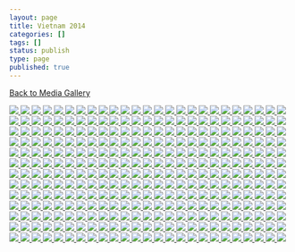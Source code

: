 ```yaml
---
layout: page
title: Vietnam 2014
categories: []
tags: []
status: publish
type: page
published: true
---
```

<p><a title="Gallery" href="/media/">Back to Media Gallery</a></p>
<!-- Darkbox -->
<div class="darkbox">
<a href="http://vietnamvac.isamonkey.org/gallery/vietnam-2014/dscn3493.jpg" data-darkbox="vietnam-2014">
  <img src="http://vietnamvac.isamonkey.org/gallery/vietnam-2014/thumbs/dscn3493.jpg" />
</a>
<a href="http://vietnamvac.isamonkey.org/gallery/vietnam-2014/dscn3500.jpg" data-darkbox="vietnam-2014">
  <img src="http://vietnamvac.isamonkey.org/gallery/vietnam-2014/thumbs/dscn3500.jpg" />
</a>
<a href="http://vietnamvac.isamonkey.org/gallery/vietnam-2014/dscn3504.jpg" data-darkbox="vietnam-2014">
  <img src="http://vietnamvac.isamonkey.org/gallery/vietnam-2014/thumbs/dscn3504.jpg" />
</a>
<a href="http://vietnamvac.isamonkey.org/gallery/vietnam-2014/dscn3525.jpg" data-darkbox="vietnam-2014">
  <img src="http://vietnamvac.isamonkey.org/gallery/vietnam-2014/thumbs/dscn3525.jpg" />
</a>
<a href="http://vietnamvac.isamonkey.org/gallery/vietnam-2014/dscn3551.jpg" data-darkbox="vietnam-2014">
  <img src="http://vietnamvac.isamonkey.org/gallery/vietnam-2014/thumbs/dscn3551.jpg" />
</a>
<a href="http://vietnamvac.isamonkey.org/gallery/vietnam-2014/dscn3600.jpg" data-darkbox="vietnam-2014">
  <img src="http://vietnamvac.isamonkey.org/gallery/vietnam-2014/thumbs/dscn3600.jpg" />
</a>
<a href="http://vietnamvac.isamonkey.org/gallery/vietnam-2014/dscn3620.jpg" data-darkbox="vietnam-2014">
  <img src="http://vietnamvac.isamonkey.org/gallery/vietnam-2014/thumbs/dscn3620.jpg" />
</a>
<a href="http://vietnamvac.isamonkey.org/gallery/vietnam-2014/dscn3624.jpg" data-darkbox="vietnam-2014">
  <img src="http://vietnamvac.isamonkey.org/gallery/vietnam-2014/thumbs/dscn3624.jpg" />
</a>
<a href="http://vietnamvac.isamonkey.org/gallery/vietnam-2014/dscn3626.jpg" data-darkbox="vietnam-2014">
  <img src="http://vietnamvac.isamonkey.org/gallery/vietnam-2014/thumbs/dscn3626.jpg" />
</a>
<a href="http://vietnamvac.isamonkey.org/gallery/vietnam-2014/dscn3635.jpg" data-darkbox="vietnam-2014">
  <img src="http://vietnamvac.isamonkey.org/gallery/vietnam-2014/thumbs/dscn3635.jpg" />
</a>
<a href="http://vietnamvac.isamonkey.org/gallery/vietnam-2014/dscn3641.jpg" data-darkbox="vietnam-2014">
  <img src="http://vietnamvac.isamonkey.org/gallery/vietnam-2014/thumbs/dscn3641.jpg" />
</a>
<a href="http://vietnamvac.isamonkey.org/gallery/vietnam-2014/dscn3655.jpg" data-darkbox="vietnam-2014">
  <img src="http://vietnamvac.isamonkey.org/gallery/vietnam-2014/thumbs/dscn3655.jpg" />
</a>
<a href="http://vietnamvac.isamonkey.org/gallery/vietnam-2014/dscn3656.jpg" data-darkbox="vietnam-2014">
  <img src="http://vietnamvac.isamonkey.org/gallery/vietnam-2014/thumbs/dscn3656.jpg" />
</a>
<a href="http://vietnamvac.isamonkey.org/gallery/vietnam-2014/dscn3659.jpg" data-darkbox="vietnam-2014">
  <img src="http://vietnamvac.isamonkey.org/gallery/vietnam-2014/thumbs/dscn3659.jpg" />
</a>
<a href="http://vietnamvac.isamonkey.org/gallery/vietnam-2014/dscn3663.jpg" data-darkbox="vietnam-2014">
  <img src="http://vietnamvac.isamonkey.org/gallery/vietnam-2014/thumbs/dscn3663.jpg" />
</a>
<a href="http://vietnamvac.isamonkey.org/gallery/vietnam-2014/dscn3670.jpg" data-darkbox="vietnam-2014">
  <img src="http://vietnamvac.isamonkey.org/gallery/vietnam-2014/thumbs/dscn3670.jpg" />
</a>
<a href="http://vietnamvac.isamonkey.org/gallery/vietnam-2014/dscn3672.jpg" data-darkbox="vietnam-2014">
  <img src="http://vietnamvac.isamonkey.org/gallery/vietnam-2014/thumbs/dscn3672.jpg" />
</a>
<a href="http://vietnamvac.isamonkey.org/gallery/vietnam-2014/dscn3673.jpg" data-darkbox="vietnam-2014">
  <img src="http://vietnamvac.isamonkey.org/gallery/vietnam-2014/thumbs/dscn3673.jpg" />
</a>
<a href="http://vietnamvac.isamonkey.org/gallery/vietnam-2014/dscn3674.jpg" data-darkbox="vietnam-2014">
  <img src="http://vietnamvac.isamonkey.org/gallery/vietnam-2014/thumbs/dscn3674.jpg" />
</a>
<a href="http://vietnamvac.isamonkey.org/gallery/vietnam-2014/dscn3703.jpg" data-darkbox="vietnam-2014">
  <img src="http://vietnamvac.isamonkey.org/gallery/vietnam-2014/thumbs/dscn3703.jpg" />
</a>
<a href="http://vietnamvac.isamonkey.org/gallery/vietnam-2014/dscn3704.jpg" data-darkbox="vietnam-2014">
  <img src="http://vietnamvac.isamonkey.org/gallery/vietnam-2014/thumbs/dscn3704.jpg" />
</a>
<a href="http://vietnamvac.isamonkey.org/gallery/vietnam-2014/dscn3706.jpg" data-darkbox="vietnam-2014">
  <img src="http://vietnamvac.isamonkey.org/gallery/vietnam-2014/thumbs/dscn3706.jpg" />
</a>
<a href="http://vietnamvac.isamonkey.org/gallery/vietnam-2014/dscn3710.jpg" data-darkbox="vietnam-2014">
  <img src="http://vietnamvac.isamonkey.org/gallery/vietnam-2014/thumbs/dscn3710.jpg" />
</a>
<a href="http://vietnamvac.isamonkey.org/gallery/vietnam-2014/dscn3713.jpg" data-darkbox="vietnam-2014">
  <img src="http://vietnamvac.isamonkey.org/gallery/vietnam-2014/thumbs/dscn3713.jpg" />
</a>
<a href="http://vietnamvac.isamonkey.org/gallery/vietnam-2014/dscn3718.jpg" data-darkbox="vietnam-2014">
  <img src="http://vietnamvac.isamonkey.org/gallery/vietnam-2014/thumbs/dscn3718.jpg" />
</a>
<a href="http://vietnamvac.isamonkey.org/gallery/vietnam-2014/dscn3720.jpg" data-darkbox="vietnam-2014">
  <img src="http://vietnamvac.isamonkey.org/gallery/vietnam-2014/thumbs/dscn3720.jpg" />
</a>
<a href="http://vietnamvac.isamonkey.org/gallery/vietnam-2014/dscn3736.jpg" data-darkbox="vietnam-2014">
  <img src="http://vietnamvac.isamonkey.org/gallery/vietnam-2014/thumbs/dscn3736.jpg" />
</a>
<a href="http://vietnamvac.isamonkey.org/gallery/vietnam-2014/dscn3743.jpg" data-darkbox="vietnam-2014">
  <img src="http://vietnamvac.isamonkey.org/gallery/vietnam-2014/thumbs/dscn3743.jpg" />
</a>
<a href="http://vietnamvac.isamonkey.org/gallery/vietnam-2014/dscn3746.jpg" data-darkbox="vietnam-2014">
  <img src="http://vietnamvac.isamonkey.org/gallery/vietnam-2014/thumbs/dscn3746.jpg" />
</a>
<a href="http://vietnamvac.isamonkey.org/gallery/vietnam-2014/dscn3747.jpg" data-darkbox="vietnam-2014">
  <img src="http://vietnamvac.isamonkey.org/gallery/vietnam-2014/thumbs/dscn3747.jpg" />
</a>
<a href="http://vietnamvac.isamonkey.org/gallery/vietnam-2014/dscn3754.jpg" data-darkbox="vietnam-2014">
  <img src="http://vietnamvac.isamonkey.org/gallery/vietnam-2014/thumbs/dscn3754.jpg" />
</a>
<a href="http://vietnamvac.isamonkey.org/gallery/vietnam-2014/dscn3757.jpg" data-darkbox="vietnam-2014">
  <img src="http://vietnamvac.isamonkey.org/gallery/vietnam-2014/thumbs/dscn3757.jpg" />
</a>
<a href="http://vietnamvac.isamonkey.org/gallery/vietnam-2014/dscn3765.jpg" data-darkbox="vietnam-2014">
  <img src="http://vietnamvac.isamonkey.org/gallery/vietnam-2014/thumbs/dscn3765.jpg" />
</a>
<a href="http://vietnamvac.isamonkey.org/gallery/vietnam-2014/dscn3766.jpg" data-darkbox="vietnam-2014">
  <img src="http://vietnamvac.isamonkey.org/gallery/vietnam-2014/thumbs/dscn3766.jpg" />
</a>
<a href="http://vietnamvac.isamonkey.org/gallery/vietnam-2014/dscn3768.jpg" data-darkbox="vietnam-2014">
  <img src="http://vietnamvac.isamonkey.org/gallery/vietnam-2014/thumbs/dscn3768.jpg" />
</a>
<a href="http://vietnamvac.isamonkey.org/gallery/vietnam-2014/dscn3771.jpg" data-darkbox="vietnam-2014">
  <img src="http://vietnamvac.isamonkey.org/gallery/vietnam-2014/thumbs/dscn3771.jpg" />
</a>
<a href="http://vietnamvac.isamonkey.org/gallery/vietnam-2014/dscn3776.jpg" data-darkbox="vietnam-2014">
  <img src="http://vietnamvac.isamonkey.org/gallery/vietnam-2014/thumbs/dscn3776.jpg" />
</a>
<a href="http://vietnamvac.isamonkey.org/gallery/vietnam-2014/dscn3777.jpg" data-darkbox="vietnam-2014">
  <img src="http://vietnamvac.isamonkey.org/gallery/vietnam-2014/thumbs/dscn3777.jpg" />
</a>
<a href="http://vietnamvac.isamonkey.org/gallery/vietnam-2014/dscn3783.jpg" data-darkbox="vietnam-2014">
  <img src="http://vietnamvac.isamonkey.org/gallery/vietnam-2014/thumbs/dscn3783.jpg" />
</a>
<a href="http://vietnamvac.isamonkey.org/gallery/vietnam-2014/dscn3792.jpg" data-darkbox="vietnam-2014">
  <img src="http://vietnamvac.isamonkey.org/gallery/vietnam-2014/thumbs/dscn3792.jpg" />
</a>
<a href="http://vietnamvac.isamonkey.org/gallery/vietnam-2014/dscn3825.jpg" data-darkbox="vietnam-2014">
  <img src="http://vietnamvac.isamonkey.org/gallery/vietnam-2014/thumbs/dscn3825.jpg" />
</a>
<a href="http://vietnamvac.isamonkey.org/gallery/vietnam-2014/dscn3833.jpg" data-darkbox="vietnam-2014">
  <img src="http://vietnamvac.isamonkey.org/gallery/vietnam-2014/thumbs/dscn3833.jpg" />
</a>
<a href="http://vietnamvac.isamonkey.org/gallery/vietnam-2014/dscn3842.jpg" data-darkbox="vietnam-2014">
  <img src="http://vietnamvac.isamonkey.org/gallery/vietnam-2014/thumbs/dscn3842.jpg" />
</a>
<a href="http://vietnamvac.isamonkey.org/gallery/vietnam-2014/dscn3843.jpg" data-darkbox="vietnam-2014">
  <img src="http://vietnamvac.isamonkey.org/gallery/vietnam-2014/thumbs/dscn3843.jpg" />
</a>
<a href="http://vietnamvac.isamonkey.org/gallery/vietnam-2014/dscn3863.jpg" data-darkbox="vietnam-2014">
  <img src="http://vietnamvac.isamonkey.org/gallery/vietnam-2014/thumbs/dscn3863.jpg" />
</a>
<a href="http://vietnamvac.isamonkey.org/gallery/vietnam-2014/dscn3865.jpg" data-darkbox="vietnam-2014">
  <img src="http://vietnamvac.isamonkey.org/gallery/vietnam-2014/thumbs/dscn3865.jpg" />
</a>
<a href="http://vietnamvac.isamonkey.org/gallery/vietnam-2014/dscn3878.jpg" data-darkbox="vietnam-2014">
  <img src="http://vietnamvac.isamonkey.org/gallery/vietnam-2014/thumbs/dscn3878.jpg" />
</a>
<a href="http://vietnamvac.isamonkey.org/gallery/vietnam-2014/dscn3882.jpg" data-darkbox="vietnam-2014">
  <img src="http://vietnamvac.isamonkey.org/gallery/vietnam-2014/thumbs/dscn3882.jpg" />
</a>
<a href="http://vietnamvac.isamonkey.org/gallery/vietnam-2014/dscn3885.jpg" data-darkbox="vietnam-2014">
  <img src="http://vietnamvac.isamonkey.org/gallery/vietnam-2014/thumbs/dscn3885.jpg" />
</a>
<a href="http://vietnamvac.isamonkey.org/gallery/vietnam-2014/dscn3887.jpg" data-darkbox="vietnam-2014">
  <img src="http://vietnamvac.isamonkey.org/gallery/vietnam-2014/thumbs/dscn3887.jpg" />
</a>
<a href="http://vietnamvac.isamonkey.org/gallery/vietnam-2014/dscn3888.jpg" data-darkbox="vietnam-2014">
  <img src="http://vietnamvac.isamonkey.org/gallery/vietnam-2014/thumbs/dscn3888.jpg" />
</a>
<a href="http://vietnamvac.isamonkey.org/gallery/vietnam-2014/dscn3909.jpg" data-darkbox="vietnam-2014">
  <img src="http://vietnamvac.isamonkey.org/gallery/vietnam-2014/thumbs/dscn3909.jpg" />
</a>
<a href="http://vietnamvac.isamonkey.org/gallery/vietnam-2014/dscn3913.jpg" data-darkbox="vietnam-2014">
  <img src="http://vietnamvac.isamonkey.org/gallery/vietnam-2014/thumbs/dscn3913.jpg" />
</a>
<a href="http://vietnamvac.isamonkey.org/gallery/vietnam-2014/dscn3918.jpg" data-darkbox="vietnam-2014">
  <img src="http://vietnamvac.isamonkey.org/gallery/vietnam-2014/thumbs/dscn3918.jpg" />
</a>
<a href="http://vietnamvac.isamonkey.org/gallery/vietnam-2014/dscn3922.jpg" data-darkbox="vietnam-2014">
  <img src="http://vietnamvac.isamonkey.org/gallery/vietnam-2014/thumbs/dscn3922.jpg" />
</a>
<a href="http://vietnamvac.isamonkey.org/gallery/vietnam-2014/dscn3926.jpg" data-darkbox="vietnam-2014">
  <img src="http://vietnamvac.isamonkey.org/gallery/vietnam-2014/thumbs/dscn3926.jpg" />
</a>
<a href="http://vietnamvac.isamonkey.org/gallery/vietnam-2014/dscn3930.jpg" data-darkbox="vietnam-2014">
  <img src="http://vietnamvac.isamonkey.org/gallery/vietnam-2014/thumbs/dscn3930.jpg" />
</a>
<a href="http://vietnamvac.isamonkey.org/gallery/vietnam-2014/dscn3936.jpg" data-darkbox="vietnam-2014">
  <img src="http://vietnamvac.isamonkey.org/gallery/vietnam-2014/thumbs/dscn3936.jpg" />
</a>
<a href="http://vietnamvac.isamonkey.org/gallery/vietnam-2014/dscn3944.jpg" data-darkbox="vietnam-2014">
  <img src="http://vietnamvac.isamonkey.org/gallery/vietnam-2014/thumbs/dscn3944.jpg" />
</a>
<a href="http://vietnamvac.isamonkey.org/gallery/vietnam-2014/dscn3945.jpg" data-darkbox="vietnam-2014">
  <img src="http://vietnamvac.isamonkey.org/gallery/vietnam-2014/thumbs/dscn3945.jpg" />
</a>
<a href="http://vietnamvac.isamonkey.org/gallery/vietnam-2014/dscn3947.jpg" data-darkbox="vietnam-2014">
  <img src="http://vietnamvac.isamonkey.org/gallery/vietnam-2014/thumbs/dscn3947.jpg" />
</a>
<a href="http://vietnamvac.isamonkey.org/gallery/vietnam-2014/dscn3955.jpg" data-darkbox="vietnam-2014">
  <img src="http://vietnamvac.isamonkey.org/gallery/vietnam-2014/thumbs/dscn3955.jpg" />
</a>
<a href="http://vietnamvac.isamonkey.org/gallery/vietnam-2014/dscn3957.jpg" data-darkbox="vietnam-2014">
  <img src="http://vietnamvac.isamonkey.org/gallery/vietnam-2014/thumbs/dscn3957.jpg" />
</a>
<a href="http://vietnamvac.isamonkey.org/gallery/vietnam-2014/dscn3958.jpg" data-darkbox="vietnam-2014">
  <img src="http://vietnamvac.isamonkey.org/gallery/vietnam-2014/thumbs/dscn3958.jpg" />
</a>
<a href="http://vietnamvac.isamonkey.org/gallery/vietnam-2014/dscn3964.jpg" data-darkbox="vietnam-2014">
  <img src="http://vietnamvac.isamonkey.org/gallery/vietnam-2014/thumbs/dscn3964.jpg" />
</a>
<a href="http://vietnamvac.isamonkey.org/gallery/vietnam-2014/dscn3970.jpg" data-darkbox="vietnam-2014">
  <img src="http://vietnamvac.isamonkey.org/gallery/vietnam-2014/thumbs/dscn3970.jpg" />
</a>
<a href="http://vietnamvac.isamonkey.org/gallery/vietnam-2014/dscn3973.jpg" data-darkbox="vietnam-2014">
  <img src="http://vietnamvac.isamonkey.org/gallery/vietnam-2014/thumbs/dscn3973.jpg" />
</a>
<a href="http://vietnamvac.isamonkey.org/gallery/vietnam-2014/dscn3981.jpg" data-darkbox="vietnam-2014">
  <img src="http://vietnamvac.isamonkey.org/gallery/vietnam-2014/thumbs/dscn3981.jpg" />
</a>
<a href="http://vietnamvac.isamonkey.org/gallery/vietnam-2014/dscn3983.jpg" data-darkbox="vietnam-2014">
  <img src="http://vietnamvac.isamonkey.org/gallery/vietnam-2014/thumbs/dscn3983.jpg" />
</a>
<a href="http://vietnamvac.isamonkey.org/gallery/vietnam-2014/dscn4002.jpg" data-darkbox="vietnam-2014">
  <img src="http://vietnamvac.isamonkey.org/gallery/vietnam-2014/thumbs/dscn4002.jpg" />
</a>
<a href="http://vietnamvac.isamonkey.org/gallery/vietnam-2014/dscn4007.jpg" data-darkbox="vietnam-2014">
  <img src="http://vietnamvac.isamonkey.org/gallery/vietnam-2014/thumbs/dscn4007.jpg" />
</a>
<a href="http://vietnamvac.isamonkey.org/gallery/vietnam-2014/dscn4019.jpg" data-darkbox="vietnam-2014">
  <img src="http://vietnamvac.isamonkey.org/gallery/vietnam-2014/thumbs/dscn4019.jpg" />
</a>
<a href="http://vietnamvac.isamonkey.org/gallery/vietnam-2014/dscn4020.jpg" data-darkbox="vietnam-2014">
  <img src="http://vietnamvac.isamonkey.org/gallery/vietnam-2014/thumbs/dscn4020.jpg" />
</a>
<a href="http://vietnamvac.isamonkey.org/gallery/vietnam-2014/dscn4022.jpg" data-darkbox="vietnam-2014">
  <img src="http://vietnamvac.isamonkey.org/gallery/vietnam-2014/thumbs/dscn4022.jpg" />
</a>
<a href="http://vietnamvac.isamonkey.org/gallery/vietnam-2014/dscn4026.jpg" data-darkbox="vietnam-2014">
  <img src="http://vietnamvac.isamonkey.org/gallery/vietnam-2014/thumbs/dscn4026.jpg" />
</a>
<a href="http://vietnamvac.isamonkey.org/gallery/vietnam-2014/dscn4028.jpg" data-darkbox="vietnam-2014">
  <img src="http://vietnamvac.isamonkey.org/gallery/vietnam-2014/thumbs/dscn4028.jpg" />
</a>
<a href="http://vietnamvac.isamonkey.org/gallery/vietnam-2014/dscn4030.jpg" data-darkbox="vietnam-2014">
  <img src="http://vietnamvac.isamonkey.org/gallery/vietnam-2014/thumbs/dscn4030.jpg" />
</a>
<a href="http://vietnamvac.isamonkey.org/gallery/vietnam-2014/dscn4031.jpg" data-darkbox="vietnam-2014">
  <img src="http://vietnamvac.isamonkey.org/gallery/vietnam-2014/thumbs/dscn4031.jpg" />
</a>
<a href="http://vietnamvac.isamonkey.org/gallery/vietnam-2014/dscn4033.jpg" data-darkbox="vietnam-2014">
  <img src="http://vietnamvac.isamonkey.org/gallery/vietnam-2014/thumbs/dscn4033.jpg" />
</a>
<a href="http://vietnamvac.isamonkey.org/gallery/vietnam-2014/dscn4034.jpg" data-darkbox="vietnam-2014">
  <img src="http://vietnamvac.isamonkey.org/gallery/vietnam-2014/thumbs/dscn4034.jpg" />
</a>
<a href="http://vietnamvac.isamonkey.org/gallery/vietnam-2014/dscn4035.jpg" data-darkbox="vietnam-2014">
  <img src="http://vietnamvac.isamonkey.org/gallery/vietnam-2014/thumbs/dscn4035.jpg" />
</a>
<a href="http://vietnamvac.isamonkey.org/gallery/vietnam-2014/dscn4036.jpg" data-darkbox="vietnam-2014">
  <img src="http://vietnamvac.isamonkey.org/gallery/vietnam-2014/thumbs/dscn4036.jpg" />
</a>
<a href="http://vietnamvac.isamonkey.org/gallery/vietnam-2014/dscn4037.jpg" data-darkbox="vietnam-2014">
  <img src="http://vietnamvac.isamonkey.org/gallery/vietnam-2014/thumbs/dscn4037.jpg" />
</a>
<a href="http://vietnamvac.isamonkey.org/gallery/vietnam-2014/dscn4038.jpg" data-darkbox="vietnam-2014">
  <img src="http://vietnamvac.isamonkey.org/gallery/vietnam-2014/thumbs/dscn4038.jpg" />
</a>
<a href="http://vietnamvac.isamonkey.org/gallery/vietnam-2014/dscn4039.jpg" data-darkbox="vietnam-2014">
  <img src="http://vietnamvac.isamonkey.org/gallery/vietnam-2014/thumbs/dscn4039.jpg" />
</a>
<a href="http://vietnamvac.isamonkey.org/gallery/vietnam-2014/dscn4040.jpg" data-darkbox="vietnam-2014">
  <img src="http://vietnamvac.isamonkey.org/gallery/vietnam-2014/thumbs/dscn4040.jpg" />
</a>
<a href="http://vietnamvac.isamonkey.org/gallery/vietnam-2014/dscn4041.jpg" data-darkbox="vietnam-2014">
  <img src="http://vietnamvac.isamonkey.org/gallery/vietnam-2014/thumbs/dscn4041.jpg" />
</a>
<a href="http://vietnamvac.isamonkey.org/gallery/vietnam-2014/dscn4045.jpg" data-darkbox="vietnam-2014">
  <img src="http://vietnamvac.isamonkey.org/gallery/vietnam-2014/thumbs/dscn4045.jpg" />
</a>
<a href="http://vietnamvac.isamonkey.org/gallery/vietnam-2014/dscn4046.jpg" data-darkbox="vietnam-2014">
  <img src="http://vietnamvac.isamonkey.org/gallery/vietnam-2014/thumbs/dscn4046.jpg" />
</a>
<a href="http://vietnamvac.isamonkey.org/gallery/vietnam-2014/dscn4050.jpg" data-darkbox="vietnam-2014">
  <img src="http://vietnamvac.isamonkey.org/gallery/vietnam-2014/thumbs/dscn4050.jpg" />
</a>
<a href="http://vietnamvac.isamonkey.org/gallery/vietnam-2014/dscn4051.jpg" data-darkbox="vietnam-2014">
  <img src="http://vietnamvac.isamonkey.org/gallery/vietnam-2014/thumbs/dscn4051.jpg" />
</a>
<a href="http://vietnamvac.isamonkey.org/gallery/vietnam-2014/dscn4055.jpg" data-darkbox="vietnam-2014">
  <img src="http://vietnamvac.isamonkey.org/gallery/vietnam-2014/thumbs/dscn4055.jpg" />
</a>
<a href="http://vietnamvac.isamonkey.org/gallery/vietnam-2014/dscn4057.jpg" data-darkbox="vietnam-2014">
  <img src="http://vietnamvac.isamonkey.org/gallery/vietnam-2014/thumbs/dscn4057.jpg" />
</a>
<a href="http://vietnamvac.isamonkey.org/gallery/vietnam-2014/dscn4058.jpg" data-darkbox="vietnam-2014">
  <img src="http://vietnamvac.isamonkey.org/gallery/vietnam-2014/thumbs/dscn4058.jpg" />
</a>
<a href="http://vietnamvac.isamonkey.org/gallery/vietnam-2014/dscn4062.jpg" data-darkbox="vietnam-2014">
  <img src="http://vietnamvac.isamonkey.org/gallery/vietnam-2014/thumbs/dscn4062.jpg" />
</a>
<a href="http://vietnamvac.isamonkey.org/gallery/vietnam-2014/dscn4065.jpg" data-darkbox="vietnam-2014">
  <img src="http://vietnamvac.isamonkey.org/gallery/vietnam-2014/thumbs/dscn4065.jpg" />
</a>
<a href="http://vietnamvac.isamonkey.org/gallery/vietnam-2014/dscn4066.jpg" data-darkbox="vietnam-2014">
  <img src="http://vietnamvac.isamonkey.org/gallery/vietnam-2014/thumbs/dscn4066.jpg" />
</a>
<a href="http://vietnamvac.isamonkey.org/gallery/vietnam-2014/dscn4067.jpg" data-darkbox="vietnam-2014">
  <img src="http://vietnamvac.isamonkey.org/gallery/vietnam-2014/thumbs/dscn4067.jpg" />
</a>
<a href="http://vietnamvac.isamonkey.org/gallery/vietnam-2014/dscn4078.jpg" data-darkbox="vietnam-2014">
  <img src="http://vietnamvac.isamonkey.org/gallery/vietnam-2014/thumbs/dscn4078.jpg" />
</a>
<a href="http://vietnamvac.isamonkey.org/gallery/vietnam-2014/dscn4086.jpg" data-darkbox="vietnam-2014">
  <img src="http://vietnamvac.isamonkey.org/gallery/vietnam-2014/thumbs/dscn4086.jpg" />
</a>
<a href="http://vietnamvac.isamonkey.org/gallery/vietnam-2014/dscn4113.jpg" data-darkbox="vietnam-2014">
  <img src="http://vietnamvac.isamonkey.org/gallery/vietnam-2014/thumbs/dscn4113.jpg" />
</a>
<a href="http://vietnamvac.isamonkey.org/gallery/vietnam-2014/dscn4117.jpg" data-darkbox="vietnam-2014">
  <img src="http://vietnamvac.isamonkey.org/gallery/vietnam-2014/thumbs/dscn4117.jpg" />
</a>
<a href="http://vietnamvac.isamonkey.org/gallery/vietnam-2014/dscn4132.jpg" data-darkbox="vietnam-2014">
  <img src="http://vietnamvac.isamonkey.org/gallery/vietnam-2014/thumbs/dscn4132.jpg" />
</a>
<a href="http://vietnamvac.isamonkey.org/gallery/vietnam-2014/dscn4141.jpg" data-darkbox="vietnam-2014">
  <img src="http://vietnamvac.isamonkey.org/gallery/vietnam-2014/thumbs/dscn4141.jpg" />
</a>
<a href="http://vietnamvac.isamonkey.org/gallery/vietnam-2014/dscn4148.jpg" data-darkbox="vietnam-2014">
  <img src="http://vietnamvac.isamonkey.org/gallery/vietnam-2014/thumbs/dscn4148.jpg" />
</a>
<a href="http://vietnamvac.isamonkey.org/gallery/vietnam-2014/dscn4153.jpg" data-darkbox="vietnam-2014">
  <img src="http://vietnamvac.isamonkey.org/gallery/vietnam-2014/thumbs/dscn4153.jpg" />
</a>
<a href="http://vietnamvac.isamonkey.org/gallery/vietnam-2014/dscn4156.jpg" data-darkbox="vietnam-2014">
  <img src="http://vietnamvac.isamonkey.org/gallery/vietnam-2014/thumbs/dscn4156.jpg" />
</a>
<a href="http://vietnamvac.isamonkey.org/gallery/vietnam-2014/dscn4157.jpg" data-darkbox="vietnam-2014">
  <img src="http://vietnamvac.isamonkey.org/gallery/vietnam-2014/thumbs/dscn4157.jpg" />
</a>
<a href="http://vietnamvac.isamonkey.org/gallery/vietnam-2014/dscn4168.jpg" data-darkbox="vietnam-2014">
  <img src="http://vietnamvac.isamonkey.org/gallery/vietnam-2014/thumbs/dscn4168.jpg" />
</a>
<a href="http://vietnamvac.isamonkey.org/gallery/vietnam-2014/dscn4171.jpg" data-darkbox="vietnam-2014">
  <img src="http://vietnamvac.isamonkey.org/gallery/vietnam-2014/thumbs/dscn4171.jpg" />
</a>
<a href="http://vietnamvac.isamonkey.org/gallery/vietnam-2014/dscn4186.jpg" data-darkbox="vietnam-2014">
  <img src="http://vietnamvac.isamonkey.org/gallery/vietnam-2014/thumbs/dscn4186.jpg" />
</a>
<a href="http://vietnamvac.isamonkey.org/gallery/vietnam-2014/dscn4297.jpg" data-darkbox="vietnam-2014">
  <img src="http://vietnamvac.isamonkey.org/gallery/vietnam-2014/thumbs/dscn4297.jpg" />
</a>
<a href="http://vietnamvac.isamonkey.org/gallery/vietnam-2014/dscn4315.jpg" data-darkbox="vietnam-2014">
  <img src="http://vietnamvac.isamonkey.org/gallery/vietnam-2014/thumbs/dscn4315.jpg" />
</a>
<a href="http://vietnamvac.isamonkey.org/gallery/vietnam-2014/dscn4482.jpg" data-darkbox="vietnam-2014">
  <img src="http://vietnamvac.isamonkey.org/gallery/vietnam-2014/thumbs/dscn4482.jpg" />
</a>
<a href="http://vietnamvac.isamonkey.org/gallery/vietnam-2014/img_6289.jpg" data-darkbox="vietnam-2014">
  <img src="http://vietnamvac.isamonkey.org/gallery/vietnam-2014/thumbs/img_6289.jpg" />
</a>
<a href="http://vietnamvac.isamonkey.org/gallery/vietnam-2014/p1200478.jpg" data-darkbox="vietnam-2014">
  <img src="http://vietnamvac.isamonkey.org/gallery/vietnam-2014/thumbs/p1200478.jpg" />
</a>
<a href="http://vietnamvac.isamonkey.org/gallery/vietnam-2014/p1200480.jpg" data-darkbox="vietnam-2014">
  <img src="http://vietnamvac.isamonkey.org/gallery/vietnam-2014/thumbs/p1200480.jpg" />
</a>
<a href="http://vietnamvac.isamonkey.org/gallery/vietnam-2014/p1200483.jpg" data-darkbox="vietnam-2014">
  <img src="http://vietnamvac.isamonkey.org/gallery/vietnam-2014/thumbs/p1200483.jpg" />
</a>
<a href="http://vietnamvac.isamonkey.org/gallery/vietnam-2014/p1200491.jpg" data-darkbox="vietnam-2014">
  <img src="http://vietnamvac.isamonkey.org/gallery/vietnam-2014/thumbs/p1200491.jpg" />
</a>
<a href="http://vietnamvac.isamonkey.org/gallery/vietnam-2014/p1200494.jpg" data-darkbox="vietnam-2014">
  <img src="http://vietnamvac.isamonkey.org/gallery/vietnam-2014/thumbs/p1200494.jpg" />
</a>
<a href="http://vietnamvac.isamonkey.org/gallery/vietnam-2014/p1200496.jpg" data-darkbox="vietnam-2014">
  <img src="http://vietnamvac.isamonkey.org/gallery/vietnam-2014/thumbs/p1200496.jpg" />
</a>
<a href="http://vietnamvac.isamonkey.org/gallery/vietnam-2014/p1200498.jpg" data-darkbox="vietnam-2014">
  <img src="http://vietnamvac.isamonkey.org/gallery/vietnam-2014/thumbs/p1200498.jpg" />
</a>
<a href="http://vietnamvac.isamonkey.org/gallery/vietnam-2014/p1200519.jpg" data-darkbox="vietnam-2014">
  <img src="http://vietnamvac.isamonkey.org/gallery/vietnam-2014/thumbs/p1200519.jpg" />
</a>
<a href="http://vietnamvac.isamonkey.org/gallery/vietnam-2014/p1200535.jpg" data-darkbox="vietnam-2014">
  <img src="http://vietnamvac.isamonkey.org/gallery/vietnam-2014/thumbs/p1200535.jpg" />
</a>
<a href="http://vietnamvac.isamonkey.org/gallery/vietnam-2014/p1200536.jpg" data-darkbox="vietnam-2014">
  <img src="http://vietnamvac.isamonkey.org/gallery/vietnam-2014/thumbs/p1200536.jpg" />
</a>
<a href="http://vietnamvac.isamonkey.org/gallery/vietnam-2014/p1200542.jpg" data-darkbox="vietnam-2014">
  <img src="http://vietnamvac.isamonkey.org/gallery/vietnam-2014/thumbs/p1200542.jpg" />
</a>
<a href="http://vietnamvac.isamonkey.org/gallery/vietnam-2014/p1200549.jpg" data-darkbox="vietnam-2014">
  <img src="http://vietnamvac.isamonkey.org/gallery/vietnam-2014/thumbs/p1200549.jpg" />
</a>
<a href="http://vietnamvac.isamonkey.org/gallery/vietnam-2014/p1200552.jpg" data-darkbox="vietnam-2014">
  <img src="http://vietnamvac.isamonkey.org/gallery/vietnam-2014/thumbs/p1200552.jpg" />
</a>
<a href="http://vietnamvac.isamonkey.org/gallery/vietnam-2014/p1200553.jpg" data-darkbox="vietnam-2014">
  <img src="http://vietnamvac.isamonkey.org/gallery/vietnam-2014/thumbs/p1200553.jpg" />
</a>
<a href="http://vietnamvac.isamonkey.org/gallery/vietnam-2014/p1200564.jpg" data-darkbox="vietnam-2014">
  <img src="http://vietnamvac.isamonkey.org/gallery/vietnam-2014/thumbs/p1200564.jpg" />
</a>
<a href="http://vietnamvac.isamonkey.org/gallery/vietnam-2014/p1200570.jpg" data-darkbox="vietnam-2014">
  <img src="http://vietnamvac.isamonkey.org/gallery/vietnam-2014/thumbs/p1200570.jpg" />
</a>
<a href="http://vietnamvac.isamonkey.org/gallery/vietnam-2014/p1200572.jpg" data-darkbox="vietnam-2014">
  <img src="http://vietnamvac.isamonkey.org/gallery/vietnam-2014/thumbs/p1200572.jpg" />
</a>
<a href="http://vietnamvac.isamonkey.org/gallery/vietnam-2014/p1200575.jpg" data-darkbox="vietnam-2014">
  <img src="http://vietnamvac.isamonkey.org/gallery/vietnam-2014/thumbs/p1200575.jpg" />
</a>
<a href="http://vietnamvac.isamonkey.org/gallery/vietnam-2014/p1200578.jpg" data-darkbox="vietnam-2014">
  <img src="http://vietnamvac.isamonkey.org/gallery/vietnam-2014/thumbs/p1200578.jpg" />
</a>
<a href="http://vietnamvac.isamonkey.org/gallery/vietnam-2014/p1200579.jpg" data-darkbox="vietnam-2014">
  <img src="http://vietnamvac.isamonkey.org/gallery/vietnam-2014/thumbs/p1200579.jpg" />
</a>
<a href="http://vietnamvac.isamonkey.org/gallery/vietnam-2014/p1200592.jpg" data-darkbox="vietnam-2014">
  <img src="http://vietnamvac.isamonkey.org/gallery/vietnam-2014/thumbs/p1200592.jpg" />
</a>
<a href="http://vietnamvac.isamonkey.org/gallery/vietnam-2014/p1200596.jpg" data-darkbox="vietnam-2014">
  <img src="http://vietnamvac.isamonkey.org/gallery/vietnam-2014/thumbs/p1200596.jpg" />
</a>
<a href="http://vietnamvac.isamonkey.org/gallery/vietnam-2014/p1200662.jpg" data-darkbox="vietnam-2014">
  <img src="http://vietnamvac.isamonkey.org/gallery/vietnam-2014/thumbs/p1200662.jpg" />
</a>
<a href="http://vietnamvac.isamonkey.org/gallery/vietnam-2014/p1200666.jpg" data-darkbox="vietnam-2014">
  <img src="http://vietnamvac.isamonkey.org/gallery/vietnam-2014/thumbs/p1200666.jpg" />
</a>
<a href="http://vietnamvac.isamonkey.org/gallery/vietnam-2014/p1200668.jpg" data-darkbox="vietnam-2014">
  <img src="http://vietnamvac.isamonkey.org/gallery/vietnam-2014/thumbs/p1200668.jpg" />
</a>
<a href="http://vietnamvac.isamonkey.org/gallery/vietnam-2014/p1200670.jpg" data-darkbox="vietnam-2014">
  <img src="http://vietnamvac.isamonkey.org/gallery/vietnam-2014/thumbs/p1200670.jpg" />
</a>
<a href="http://vietnamvac.isamonkey.org/gallery/vietnam-2014/p1200671.jpg" data-darkbox="vietnam-2014">
  <img src="http://vietnamvac.isamonkey.org/gallery/vietnam-2014/thumbs/p1200671.jpg" />
</a>
<a href="http://vietnamvac.isamonkey.org/gallery/vietnam-2014/p1200703.jpg" data-darkbox="vietnam-2014">
  <img src="http://vietnamvac.isamonkey.org/gallery/vietnam-2014/thumbs/p1200703.jpg" />
</a>
<a href="http://vietnamvac.isamonkey.org/gallery/vietnam-2014/p1200712.jpg" data-darkbox="vietnam-2014">
  <img src="http://vietnamvac.isamonkey.org/gallery/vietnam-2014/thumbs/p1200712.jpg" />
</a>
<a href="http://vietnamvac.isamonkey.org/gallery/vietnam-2014/p1200719.jpg" data-darkbox="vietnam-2014">
  <img src="http://vietnamvac.isamonkey.org/gallery/vietnam-2014/thumbs/p1200719.jpg" />
</a>
<a href="http://vietnamvac.isamonkey.org/gallery/vietnam-2014/p1200723.jpg" data-darkbox="vietnam-2014">
  <img src="http://vietnamvac.isamonkey.org/gallery/vietnam-2014/thumbs/p1200723.jpg" />
</a>
<a href="http://vietnamvac.isamonkey.org/gallery/vietnam-2014/p1200728.jpg" data-darkbox="vietnam-2014">
  <img src="http://vietnamvac.isamonkey.org/gallery/vietnam-2014/thumbs/p1200728.jpg" />
</a>
<a href="http://vietnamvac.isamonkey.org/gallery/vietnam-2014/p1200734.jpg" data-darkbox="vietnam-2014">
  <img src="http://vietnamvac.isamonkey.org/gallery/vietnam-2014/thumbs/p1200734.jpg" />
</a>
<a href="http://vietnamvac.isamonkey.org/gallery/vietnam-2014/p1200786.jpg" data-darkbox="vietnam-2014">
  <img src="http://vietnamvac.isamonkey.org/gallery/vietnam-2014/thumbs/p1200786.jpg" />
</a>
<a href="http://vietnamvac.isamonkey.org/gallery/vietnam-2014/p1200796.jpg" data-darkbox="vietnam-2014">
  <img src="http://vietnamvac.isamonkey.org/gallery/vietnam-2014/thumbs/p1200796.jpg" />
</a>
<a href="http://vietnamvac.isamonkey.org/gallery/vietnam-2014/p1200798.jpg" data-darkbox="vietnam-2014">
  <img src="http://vietnamvac.isamonkey.org/gallery/vietnam-2014/thumbs/p1200798.jpg" />
</a>
<a href="http://vietnamvac.isamonkey.org/gallery/vietnam-2014/p1200803.jpg" data-darkbox="vietnam-2014">
  <img src="http://vietnamvac.isamonkey.org/gallery/vietnam-2014/thumbs/p1200803.jpg" />
</a>
<a href="http://vietnamvac.isamonkey.org/gallery/vietnam-2014/p1200818.jpg" data-darkbox="vietnam-2014">
  <img src="http://vietnamvac.isamonkey.org/gallery/vietnam-2014/thumbs/p1200818.jpg" />
</a>
<a href="http://vietnamvac.isamonkey.org/gallery/vietnam-2014/p1200821.jpg" data-darkbox="vietnam-2014">
  <img src="http://vietnamvac.isamonkey.org/gallery/vietnam-2014/thumbs/p1200821.jpg" />
</a>
<a href="http://vietnamvac.isamonkey.org/gallery/vietnam-2014/p1200822.jpg" data-darkbox="vietnam-2014">
  <img src="http://vietnamvac.isamonkey.org/gallery/vietnam-2014/thumbs/p1200822.jpg" />
</a>
<a href="http://vietnamvac.isamonkey.org/gallery/vietnam-2014/p1200824.jpg" data-darkbox="vietnam-2014">
  <img src="http://vietnamvac.isamonkey.org/gallery/vietnam-2014/thumbs/p1200824.jpg" />
</a>
<a href="http://vietnamvac.isamonkey.org/gallery/vietnam-2014/p1200829.jpg" data-darkbox="vietnam-2014">
  <img src="http://vietnamvac.isamonkey.org/gallery/vietnam-2014/thumbs/p1200829.jpg" />
</a>
<a href="http://vietnamvac.isamonkey.org/gallery/vietnam-2014/p1200841.jpg" data-darkbox="vietnam-2014">
  <img src="http://vietnamvac.isamonkey.org/gallery/vietnam-2014/thumbs/p1200841.jpg" />
</a>
<a href="http://vietnamvac.isamonkey.org/gallery/vietnam-2014/p1200842.jpg" data-darkbox="vietnam-2014">
  <img src="http://vietnamvac.isamonkey.org/gallery/vietnam-2014/thumbs/p1200842.jpg" />
</a>
<a href="http://vietnamvac.isamonkey.org/gallery/vietnam-2014/p1200860.jpg" data-darkbox="vietnam-2014">
  <img src="http://vietnamvac.isamonkey.org/gallery/vietnam-2014/thumbs/p1200860.jpg" />
</a>
<a href="http://vietnamvac.isamonkey.org/gallery/vietnam-2014/p1200893.jpg" data-darkbox="vietnam-2014">
  <img src="http://vietnamvac.isamonkey.org/gallery/vietnam-2014/thumbs/p1200893.jpg" />
</a>
<a href="http://vietnamvac.isamonkey.org/gallery/vietnam-2014/p1200894.jpg" data-darkbox="vietnam-2014">
  <img src="http://vietnamvac.isamonkey.org/gallery/vietnam-2014/thumbs/p1200894.jpg" />
</a>
<a href="http://vietnamvac.isamonkey.org/gallery/vietnam-2014/p1200895.jpg" data-darkbox="vietnam-2014">
  <img src="http://vietnamvac.isamonkey.org/gallery/vietnam-2014/thumbs/p1200895.jpg" />
</a>
<a href="http://vietnamvac.isamonkey.org/gallery/vietnam-2014/p1200900.jpg" data-darkbox="vietnam-2014">
  <img src="http://vietnamvac.isamonkey.org/gallery/vietnam-2014/thumbs/p1200900.jpg" />
</a>
<a href="http://vietnamvac.isamonkey.org/gallery/vietnam-2014/p1200903.jpg" data-darkbox="vietnam-2014">
  <img src="http://vietnamvac.isamonkey.org/gallery/vietnam-2014/thumbs/p1200903.jpg" />
</a>
<a href="http://vietnamvac.isamonkey.org/gallery/vietnam-2014/p1200906.jpg" data-darkbox="vietnam-2014">
  <img src="http://vietnamvac.isamonkey.org/gallery/vietnam-2014/thumbs/p1200906.jpg" />
</a>
<a href="http://vietnamvac.isamonkey.org/gallery/vietnam-2014/p1200908.jpg" data-darkbox="vietnam-2014">
  <img src="http://vietnamvac.isamonkey.org/gallery/vietnam-2014/thumbs/p1200908.jpg" />
</a>
<a href="http://vietnamvac.isamonkey.org/gallery/vietnam-2014/p1200925.jpg" data-darkbox="vietnam-2014">
  <img src="http://vietnamvac.isamonkey.org/gallery/vietnam-2014/thumbs/p1200925.jpg" />
</a>
<a href="http://vietnamvac.isamonkey.org/gallery/vietnam-2014/p1200927.jpg" data-darkbox="vietnam-2014">
  <img src="http://vietnamvac.isamonkey.org/gallery/vietnam-2014/thumbs/p1200927.jpg" />
</a>
<a href="http://vietnamvac.isamonkey.org/gallery/vietnam-2014/p1200928.jpg" data-darkbox="vietnam-2014">
  <img src="http://vietnamvac.isamonkey.org/gallery/vietnam-2014/thumbs/p1200928.jpg" />
</a>
<a href="http://vietnamvac.isamonkey.org/gallery/vietnam-2014/p1200934.jpg" data-darkbox="vietnam-2014">
  <img src="http://vietnamvac.isamonkey.org/gallery/vietnam-2014/thumbs/p1200934.jpg" />
</a>
<a href="http://vietnamvac.isamonkey.org/gallery/vietnam-2014/p1200937.jpg" data-darkbox="vietnam-2014">
  <img src="http://vietnamvac.isamonkey.org/gallery/vietnam-2014/thumbs/p1200937.jpg" />
</a>
<a href="http://vietnamvac.isamonkey.org/gallery/vietnam-2014/p1200947.jpg" data-darkbox="vietnam-2014">
  <img src="http://vietnamvac.isamonkey.org/gallery/vietnam-2014/thumbs/p1200947.jpg" />
</a>
<a href="http://vietnamvac.isamonkey.org/gallery/vietnam-2014/p1200950.jpg" data-darkbox="vietnam-2014">
  <img src="http://vietnamvac.isamonkey.org/gallery/vietnam-2014/thumbs/p1200950.jpg" />
</a>
<a href="http://vietnamvac.isamonkey.org/gallery/vietnam-2014/p1200954.jpg" data-darkbox="vietnam-2014">
  <img src="http://vietnamvac.isamonkey.org/gallery/vietnam-2014/thumbs/p1200954.jpg" />
</a>
<a href="http://vietnamvac.isamonkey.org/gallery/vietnam-2014/p1200957.jpg" data-darkbox="vietnam-2014">
  <img src="http://vietnamvac.isamonkey.org/gallery/vietnam-2014/thumbs/p1200957.jpg" />
</a>
<a href="http://vietnamvac.isamonkey.org/gallery/vietnam-2014/p1200970.jpg" data-darkbox="vietnam-2014">
  <img src="http://vietnamvac.isamonkey.org/gallery/vietnam-2014/thumbs/p1200970.jpg" />
</a>
<a href="http://vietnamvac.isamonkey.org/gallery/vietnam-2014/p1200973.jpg" data-darkbox="vietnam-2014">
  <img src="http://vietnamvac.isamonkey.org/gallery/vietnam-2014/thumbs/p1200973.jpg" />
</a>
<a href="http://vietnamvac.isamonkey.org/gallery/vietnam-2014/p1200974.jpg" data-darkbox="vietnam-2014">
  <img src="http://vietnamvac.isamonkey.org/gallery/vietnam-2014/thumbs/p1200974.jpg" />
</a>
<a href="http://vietnamvac.isamonkey.org/gallery/vietnam-2014/p1200981.jpg" data-darkbox="vietnam-2014">
  <img src="http://vietnamvac.isamonkey.org/gallery/vietnam-2014/thumbs/p1200981.jpg" />
</a>
<a href="http://vietnamvac.isamonkey.org/gallery/vietnam-2014/p1200984.jpg" data-darkbox="vietnam-2014">
  <img src="http://vietnamvac.isamonkey.org/gallery/vietnam-2014/thumbs/p1200984.jpg" />
</a>
<a href="http://vietnamvac.isamonkey.org/gallery/vietnam-2014/p1200994.jpg" data-darkbox="vietnam-2014">
  <img src="http://vietnamvac.isamonkey.org/gallery/vietnam-2014/thumbs/p1200994.jpg" />
</a>
<a href="http://vietnamvac.isamonkey.org/gallery/vietnam-2014/p1200995.jpg" data-darkbox="vietnam-2014">
  <img src="http://vietnamvac.isamonkey.org/gallery/vietnam-2014/thumbs/p1200995.jpg" />
</a>
<a href="http://vietnamvac.isamonkey.org/gallery/vietnam-2014/p1240004.jpg" data-darkbox="vietnam-2014">
  <img src="http://vietnamvac.isamonkey.org/gallery/vietnam-2014/thumbs/p1240004.jpg" />
</a>
<a href="http://vietnamvac.isamonkey.org/gallery/vietnam-2014/p1240007.jpg" data-darkbox="vietnam-2014">
  <img src="http://vietnamvac.isamonkey.org/gallery/vietnam-2014/thumbs/p1240007.jpg" />
</a>
<a href="http://vietnamvac.isamonkey.org/gallery/vietnam-2014/p1240028.jpg" data-darkbox="vietnam-2014">
  <img src="http://vietnamvac.isamonkey.org/gallery/vietnam-2014/thumbs/p1240028.jpg" />
</a>
<a href="http://vietnamvac.isamonkey.org/gallery/vietnam-2014/p1240033.jpg" data-darkbox="vietnam-2014">
  <img src="http://vietnamvac.isamonkey.org/gallery/vietnam-2014/thumbs/p1240033.jpg" />
</a>
<a href="http://vietnamvac.isamonkey.org/gallery/vietnam-2014/p1240034.jpg" data-darkbox="vietnam-2014">
  <img src="http://vietnamvac.isamonkey.org/gallery/vietnam-2014/thumbs/p1240034.jpg" />
</a>
<a href="http://vietnamvac.isamonkey.org/gallery/vietnam-2014/p1240036.jpg" data-darkbox="vietnam-2014">
  <img src="http://vietnamvac.isamonkey.org/gallery/vietnam-2014/thumbs/p1240036.jpg" />
</a>
<a href="http://vietnamvac.isamonkey.org/gallery/vietnam-2014/p1240052.jpg" data-darkbox="vietnam-2014">
  <img src="http://vietnamvac.isamonkey.org/gallery/vietnam-2014/thumbs/p1240052.jpg" />
</a>
<a href="http://vietnamvac.isamonkey.org/gallery/vietnam-2014/p1240062.jpg" data-darkbox="vietnam-2014">
  <img src="http://vietnamvac.isamonkey.org/gallery/vietnam-2014/thumbs/p1240062.jpg" />
</a>
<a href="http://vietnamvac.isamonkey.org/gallery/vietnam-2014/p1240088.jpg" data-darkbox="vietnam-2014">
  <img src="http://vietnamvac.isamonkey.org/gallery/vietnam-2014/thumbs/p1240088.jpg" />
</a>
<a href="http://vietnamvac.isamonkey.org/gallery/vietnam-2014/p1240096.jpg" data-darkbox="vietnam-2014">
  <img src="http://vietnamvac.isamonkey.org/gallery/vietnam-2014/thumbs/p1240096.jpg" />
</a>
<a href="http://vietnamvac.isamonkey.org/gallery/vietnam-2014/p1240106.jpg" data-darkbox="vietnam-2014">
  <img src="http://vietnamvac.isamonkey.org/gallery/vietnam-2014/thumbs/p1240106.jpg" />
</a>
<a href="http://vietnamvac.isamonkey.org/gallery/vietnam-2014/p1240107.jpg" data-darkbox="vietnam-2014">
  <img src="http://vietnamvac.isamonkey.org/gallery/vietnam-2014/thumbs/p1240107.jpg" />
</a>
<a href="http://vietnamvac.isamonkey.org/gallery/vietnam-2014/p1240111.jpg" data-darkbox="vietnam-2014">
  <img src="http://vietnamvac.isamonkey.org/gallery/vietnam-2014/thumbs/p1240111.jpg" />
</a>
<a href="http://vietnamvac.isamonkey.org/gallery/vietnam-2014/p1240118.jpg" data-darkbox="vietnam-2014">
  <img src="http://vietnamvac.isamonkey.org/gallery/vietnam-2014/thumbs/p1240118.jpg" />
</a>
<a href="http://vietnamvac.isamonkey.org/gallery/vietnam-2014/p1240119.jpg" data-darkbox="vietnam-2014">
  <img src="http://vietnamvac.isamonkey.org/gallery/vietnam-2014/thumbs/p1240119.jpg" />
</a>
<a href="http://vietnamvac.isamonkey.org/gallery/vietnam-2014/p1240120.jpg" data-darkbox="vietnam-2014">
  <img src="http://vietnamvac.isamonkey.org/gallery/vietnam-2014/thumbs/p1240120.jpg" />
</a>
<a href="http://vietnamvac.isamonkey.org/gallery/vietnam-2014/p1240122.jpg" data-darkbox="vietnam-2014">
  <img src="http://vietnamvac.isamonkey.org/gallery/vietnam-2014/thumbs/p1240122.jpg" />
</a>
<a href="http://vietnamvac.isamonkey.org/gallery/vietnam-2014/p1240132.jpg" data-darkbox="vietnam-2014">
  <img src="http://vietnamvac.isamonkey.org/gallery/vietnam-2014/thumbs/p1240132.jpg" />
</a>
<a href="http://vietnamvac.isamonkey.org/gallery/vietnam-2014/p1240133.jpg" data-darkbox="vietnam-2014">
  <img src="http://vietnamvac.isamonkey.org/gallery/vietnam-2014/thumbs/p1240133.jpg" />
</a>
<a href="http://vietnamvac.isamonkey.org/gallery/vietnam-2014/p1240166.jpg" data-darkbox="vietnam-2014">
  <img src="http://vietnamvac.isamonkey.org/gallery/vietnam-2014/thumbs/p1240166.jpg" />
</a>
<a href="http://vietnamvac.isamonkey.org/gallery/vietnam-2014/p1240168.jpg" data-darkbox="vietnam-2014">
  <img src="http://vietnamvac.isamonkey.org/gallery/vietnam-2014/thumbs/p1240168.jpg" />
</a>
<a href="http://vietnamvac.isamonkey.org/gallery/vietnam-2014/p1240171.jpg" data-darkbox="vietnam-2014">
  <img src="http://vietnamvac.isamonkey.org/gallery/vietnam-2014/thumbs/p1240171.jpg" />
</a>
<a href="http://vietnamvac.isamonkey.org/gallery/vietnam-2014/p1240179.jpg" data-darkbox="vietnam-2014">
  <img src="http://vietnamvac.isamonkey.org/gallery/vietnam-2014/thumbs/p1240179.jpg" />
</a>
<a href="http://vietnamvac.isamonkey.org/gallery/vietnam-2014/p1240180.jpg" data-darkbox="vietnam-2014">
  <img src="http://vietnamvac.isamonkey.org/gallery/vietnam-2014/thumbs/p1240180.jpg" />
</a>
<a href="http://vietnamvac.isamonkey.org/gallery/vietnam-2014/p1240191.jpg" data-darkbox="vietnam-2014">
  <img src="http://vietnamvac.isamonkey.org/gallery/vietnam-2014/thumbs/p1240191.jpg" />
</a>
<a href="http://vietnamvac.isamonkey.org/gallery/vietnam-2014/p1240195.jpg" data-darkbox="vietnam-2014">
  <img src="http://vietnamvac.isamonkey.org/gallery/vietnam-2014/thumbs/p1240195.jpg" />
</a>
<a href="http://vietnamvac.isamonkey.org/gallery/vietnam-2014/p1240197.jpg" data-darkbox="vietnam-2014">
  <img src="http://vietnamvac.isamonkey.org/gallery/vietnam-2014/thumbs/p1240197.jpg" />
</a>
<a href="http://vietnamvac.isamonkey.org/gallery/vietnam-2014/p1240200.jpg" data-darkbox="vietnam-2014">
  <img src="http://vietnamvac.isamonkey.org/gallery/vietnam-2014/thumbs/p1240200.jpg" />
</a>
<a href="http://vietnamvac.isamonkey.org/gallery/vietnam-2014/p1240203.jpg" data-darkbox="vietnam-2014">
  <img src="http://vietnamvac.isamonkey.org/gallery/vietnam-2014/thumbs/p1240203.jpg" />
</a>
<a href="http://vietnamvac.isamonkey.org/gallery/vietnam-2014/p1240206.jpg" data-darkbox="vietnam-2014">
  <img src="http://vietnamvac.isamonkey.org/gallery/vietnam-2014/thumbs/p1240206.jpg" />
</a>
<a href="http://vietnamvac.isamonkey.org/gallery/vietnam-2014/p1240212.jpg" data-darkbox="vietnam-2014">
  <img src="http://vietnamvac.isamonkey.org/gallery/vietnam-2014/thumbs/p1240212.jpg" />
</a>
<a href="http://vietnamvac.isamonkey.org/gallery/vietnam-2014/p1240214.jpg" data-darkbox="vietnam-2014">
  <img src="http://vietnamvac.isamonkey.org/gallery/vietnam-2014/thumbs/p1240214.jpg" />
</a>
<a href="http://vietnamvac.isamonkey.org/gallery/vietnam-2014/p1240218.jpg" data-darkbox="vietnam-2014">
  <img src="http://vietnamvac.isamonkey.org/gallery/vietnam-2014/thumbs/p1240218.jpg" />
</a>
<a href="http://vietnamvac.isamonkey.org/gallery/vietnam-2014/p1240239.jpg" data-darkbox="vietnam-2014">
  <img src="http://vietnamvac.isamonkey.org/gallery/vietnam-2014/thumbs/p1240239.jpg" />
</a>
<a href="http://vietnamvac.isamonkey.org/gallery/vietnam-2014/p1240241.jpg" data-darkbox="vietnam-2014">
  <img src="http://vietnamvac.isamonkey.org/gallery/vietnam-2014/thumbs/p1240241.jpg" />
</a>
<a href="http://vietnamvac.isamonkey.org/gallery/vietnam-2014/p1240243.jpg" data-darkbox="vietnam-2014">
  <img src="http://vietnamvac.isamonkey.org/gallery/vietnam-2014/thumbs/p1240243.jpg" />
</a>
<a href="http://vietnamvac.isamonkey.org/gallery/vietnam-2014/p1240250.jpg" data-darkbox="vietnam-2014">
  <img src="http://vietnamvac.isamonkey.org/gallery/vietnam-2014/thumbs/p1240250.jpg" />
</a>
<a href="http://vietnamvac.isamonkey.org/gallery/vietnam-2014/p1240252.jpg" data-darkbox="vietnam-2014">
  <img src="http://vietnamvac.isamonkey.org/gallery/vietnam-2014/thumbs/p1240252.jpg" />
</a>
<a href="http://vietnamvac.isamonkey.org/gallery/vietnam-2014/p1240273.jpg" data-darkbox="vietnam-2014">
  <img src="http://vietnamvac.isamonkey.org/gallery/vietnam-2014/thumbs/p1240273.jpg" />
</a>
<a href="http://vietnamvac.isamonkey.org/gallery/vietnam-2014/p1240279.jpg" data-darkbox="vietnam-2014">
  <img src="http://vietnamvac.isamonkey.org/gallery/vietnam-2014/thumbs/p1240279.jpg" />
</a>
<a href="http://vietnamvac.isamonkey.org/gallery/vietnam-2014/p1240286.jpg" data-darkbox="vietnam-2014">
  <img src="http://vietnamvac.isamonkey.org/gallery/vietnam-2014/thumbs/p1240286.jpg" />
</a>
<a href="http://vietnamvac.isamonkey.org/gallery/vietnam-2014/p1240290.jpg" data-darkbox="vietnam-2014">
  <img src="http://vietnamvac.isamonkey.org/gallery/vietnam-2014/thumbs/p1240290.jpg" />
</a>
<a href="http://vietnamvac.isamonkey.org/gallery/vietnam-2014/p1240294.jpg" data-darkbox="vietnam-2014">
  <img src="http://vietnamvac.isamonkey.org/gallery/vietnam-2014/thumbs/p1240294.jpg" />
</a>
<a href="http://vietnamvac.isamonkey.org/gallery/vietnam-2014/p1240301.jpg" data-darkbox="vietnam-2014">
  <img src="http://vietnamvac.isamonkey.org/gallery/vietnam-2014/thumbs/p1240301.jpg" />
</a>
<a href="http://vietnamvac.isamonkey.org/gallery/vietnam-2014/p1240303.jpg" data-darkbox="vietnam-2014">
  <img src="http://vietnamvac.isamonkey.org/gallery/vietnam-2014/thumbs/p1240303.jpg" />
</a>
<a href="http://vietnamvac.isamonkey.org/gallery/vietnam-2014/p1240309.jpg" data-darkbox="vietnam-2014">
  <img src="http://vietnamvac.isamonkey.org/gallery/vietnam-2014/thumbs/p1240309.jpg" />
</a>
<a href="http://vietnamvac.isamonkey.org/gallery/vietnam-2014/p1240311.jpg" data-darkbox="vietnam-2014">
  <img src="http://vietnamvac.isamonkey.org/gallery/vietnam-2014/thumbs/p1240311.jpg" />
</a>
<a href="http://vietnamvac.isamonkey.org/gallery/vietnam-2014/p1240316.jpg" data-darkbox="vietnam-2014">
  <img src="http://vietnamvac.isamonkey.org/gallery/vietnam-2014/thumbs/p1240316.jpg" />
</a>
<a href="http://vietnamvac.isamonkey.org/gallery/vietnam-2014/p1240325.jpg" data-darkbox="vietnam-2014">
  <img src="http://vietnamvac.isamonkey.org/gallery/vietnam-2014/thumbs/p1240325.jpg" />
</a>
<a href="http://vietnamvac.isamonkey.org/gallery/vietnam-2014/p1240329.jpg" data-darkbox="vietnam-2014">
  <img src="http://vietnamvac.isamonkey.org/gallery/vietnam-2014/thumbs/p1240329.jpg" />
</a>
<a href="http://vietnamvac.isamonkey.org/gallery/vietnam-2014/p1240331.jpg" data-darkbox="vietnam-2014">
  <img src="http://vietnamvac.isamonkey.org/gallery/vietnam-2014/thumbs/p1240331.jpg" />
</a>
<a href="http://vietnamvac.isamonkey.org/gallery/vietnam-2014/p1240337.jpg" data-darkbox="vietnam-2014">
  <img src="http://vietnamvac.isamonkey.org/gallery/vietnam-2014/thumbs/p1240337.jpg" />
</a>
<a href="http://vietnamvac.isamonkey.org/gallery/vietnam-2014/p1240339.jpg" data-darkbox="vietnam-2014">
  <img src="http://vietnamvac.isamonkey.org/gallery/vietnam-2014/thumbs/p1240339.jpg" />
</a>
<a href="http://vietnamvac.isamonkey.org/gallery/vietnam-2014/p1240344.jpg" data-darkbox="vietnam-2014">
  <img src="http://vietnamvac.isamonkey.org/gallery/vietnam-2014/thumbs/p1240344.jpg" />
</a>
<a href="http://vietnamvac.isamonkey.org/gallery/vietnam-2014/p1240370.jpg" data-darkbox="vietnam-2014">
  <img src="http://vietnamvac.isamonkey.org/gallery/vietnam-2014/thumbs/p1240370.jpg" />
</a>
<a href="http://vietnamvac.isamonkey.org/gallery/vietnam-2014/p1240380.jpg" data-darkbox="vietnam-2014">
  <img src="http://vietnamvac.isamonkey.org/gallery/vietnam-2014/thumbs/p1240380.jpg" />
</a>
<a href="http://vietnamvac.isamonkey.org/gallery/vietnam-2014/p1240388.jpg" data-darkbox="vietnam-2014">
  <img src="http://vietnamvac.isamonkey.org/gallery/vietnam-2014/thumbs/p1240388.jpg" />
</a>
<a href="http://vietnamvac.isamonkey.org/gallery/vietnam-2014/p1240390.jpg" data-darkbox="vietnam-2014">
  <img src="http://vietnamvac.isamonkey.org/gallery/vietnam-2014/thumbs/p1240390.jpg" />
</a>
<a href="http://vietnamvac.isamonkey.org/gallery/vietnam-2014/p1240391.jpg" data-darkbox="vietnam-2014">
  <img src="http://vietnamvac.isamonkey.org/gallery/vietnam-2014/thumbs/p1240391.jpg" />
</a>
<a href="http://vietnamvac.isamonkey.org/gallery/vietnam-2014/p1240398.jpg" data-darkbox="vietnam-2014">
  <img src="http://vietnamvac.isamonkey.org/gallery/vietnam-2014/thumbs/p1240398.jpg" />
</a>
<a href="http://vietnamvac.isamonkey.org/gallery/vietnam-2014/p1240402.jpg" data-darkbox="vietnam-2014">
  <img src="http://vietnamvac.isamonkey.org/gallery/vietnam-2014/thumbs/p1240402.jpg" />
</a>
<a href="http://vietnamvac.isamonkey.org/gallery/vietnam-2014/p1240408.jpg" data-darkbox="vietnam-2014">
  <img src="http://vietnamvac.isamonkey.org/gallery/vietnam-2014/thumbs/p1240408.jpg" />
</a>
<a href="http://vietnamvac.isamonkey.org/gallery/vietnam-2014/p1240414.jpg" data-darkbox="vietnam-2014">
  <img src="http://vietnamvac.isamonkey.org/gallery/vietnam-2014/thumbs/p1240414.jpg" />
</a>
<a href="http://vietnamvac.isamonkey.org/gallery/vietnam-2014/p1240417.jpg" data-darkbox="vietnam-2014">
  <img src="http://vietnamvac.isamonkey.org/gallery/vietnam-2014/thumbs/p1240417.jpg" />
</a>
<a href="http://vietnamvac.isamonkey.org/gallery/vietnam-2014/p1240419.jpg" data-darkbox="vietnam-2014">
  <img src="http://vietnamvac.isamonkey.org/gallery/vietnam-2014/thumbs/p1240419.jpg" />
</a>
<a href="http://vietnamvac.isamonkey.org/gallery/vietnam-2014/p1240428.jpg" data-darkbox="vietnam-2014">
  <img src="http://vietnamvac.isamonkey.org/gallery/vietnam-2014/thumbs/p1240428.jpg" />
</a>
<a href="http://vietnamvac.isamonkey.org/gallery/vietnam-2014/p1240433.jpg" data-darkbox="vietnam-2014">
  <img src="http://vietnamvac.isamonkey.org/gallery/vietnam-2014/thumbs/p1240433.jpg" />
</a>
<a href="http://vietnamvac.isamonkey.org/gallery/vietnam-2014/p1240435.jpg" data-darkbox="vietnam-2014">
  <img src="http://vietnamvac.isamonkey.org/gallery/vietnam-2014/thumbs/p1240435.jpg" />
</a>
<a href="http://vietnamvac.isamonkey.org/gallery/vietnam-2014/p1240438.jpg" data-darkbox="vietnam-2014">
  <img src="http://vietnamvac.isamonkey.org/gallery/vietnam-2014/thumbs/p1240438.jpg" />
</a>
<a href="http://vietnamvac.isamonkey.org/gallery/vietnam-2014/p1240439.jpg" data-darkbox="vietnam-2014">
  <img src="http://vietnamvac.isamonkey.org/gallery/vietnam-2014/thumbs/p1240439.jpg" />
</a>
<a href="http://vietnamvac.isamonkey.org/gallery/vietnam-2014/p1240441.jpg" data-darkbox="vietnam-2014">
  <img src="http://vietnamvac.isamonkey.org/gallery/vietnam-2014/thumbs/p1240441.jpg" />
</a>
<a href="http://vietnamvac.isamonkey.org/gallery/vietnam-2014/p1240442.jpg" data-darkbox="vietnam-2014">
  <img src="http://vietnamvac.isamonkey.org/gallery/vietnam-2014/thumbs/p1240442.jpg" />
</a>
<a href="http://vietnamvac.isamonkey.org/gallery/vietnam-2014/p1240443.jpg" data-darkbox="vietnam-2014">
  <img src="http://vietnamvac.isamonkey.org/gallery/vietnam-2014/thumbs/p1240443.jpg" />
</a>
<a href="http://vietnamvac.isamonkey.org/gallery/vietnam-2014/p1240445.jpg" data-darkbox="vietnam-2014">
  <img src="http://vietnamvac.isamonkey.org/gallery/vietnam-2014/thumbs/p1240445.jpg" />
</a>
<a href="http://vietnamvac.isamonkey.org/gallery/vietnam-2014/p1240462.jpg" data-darkbox="vietnam-2014">
  <img src="http://vietnamvac.isamonkey.org/gallery/vietnam-2014/thumbs/p1240462.jpg" />
</a>
<a href="http://vietnamvac.isamonkey.org/gallery/vietnam-2014/p1240488.jpg" data-darkbox="vietnam-2014">
  <img src="http://vietnamvac.isamonkey.org/gallery/vietnam-2014/thumbs/p1240488.jpg" />
</a>
<a href="http://vietnamvac.isamonkey.org/gallery/vietnam-2014/p1240495.jpg" data-darkbox="vietnam-2014">
  <img src="http://vietnamvac.isamonkey.org/gallery/vietnam-2014/thumbs/p1240495.jpg" />
</a>
<a href="http://vietnamvac.isamonkey.org/gallery/vietnam-2014/p1240503.jpg" data-darkbox="vietnam-2014">
  <img src="http://vietnamvac.isamonkey.org/gallery/vietnam-2014/thumbs/p1240503.jpg" />
</a>
<a href="http://vietnamvac.isamonkey.org/gallery/vietnam-2014/p1240505.jpg" data-darkbox="vietnam-2014">
  <img src="http://vietnamvac.isamonkey.org/gallery/vietnam-2014/thumbs/p1240505.jpg" />
</a>
<a href="http://vietnamvac.isamonkey.org/gallery/vietnam-2014/p1240511.jpg" data-darkbox="vietnam-2014">
  <img src="http://vietnamvac.isamonkey.org/gallery/vietnam-2014/thumbs/p1240511.jpg" />
</a>
<a href="http://vietnamvac.isamonkey.org/gallery/vietnam-2014/p1240513.jpg" data-darkbox="vietnam-2014">
  <img src="http://vietnamvac.isamonkey.org/gallery/vietnam-2014/thumbs/p1240513.jpg" />
</a>
<a href="http://vietnamvac.isamonkey.org/gallery/vietnam-2014/p1240523.jpg" data-darkbox="vietnam-2014">
  <img src="http://vietnamvac.isamonkey.org/gallery/vietnam-2014/thumbs/p1240523.jpg" />
</a>
<a href="http://vietnamvac.isamonkey.org/gallery/vietnam-2014/p1240527.jpg" data-darkbox="vietnam-2014">
  <img src="http://vietnamvac.isamonkey.org/gallery/vietnam-2014/thumbs/p1240527.jpg" />
</a>
<a href="http://vietnamvac.isamonkey.org/gallery/vietnam-2014/p1240534.jpg" data-darkbox="vietnam-2014">
  <img src="http://vietnamvac.isamonkey.org/gallery/vietnam-2014/thumbs/p1240534.jpg" />
</a>
<a href="http://vietnamvac.isamonkey.org/gallery/vietnam-2014/p1240540.jpg" data-darkbox="vietnam-2014">
  <img src="http://vietnamvac.isamonkey.org/gallery/vietnam-2014/thumbs/p1240540.jpg" />
</a>
<a href="http://vietnamvac.isamonkey.org/gallery/vietnam-2014/p1240541.jpg" data-darkbox="vietnam-2014">
  <img src="http://vietnamvac.isamonkey.org/gallery/vietnam-2014/thumbs/p1240541.jpg" />
</a>
<a href="http://vietnamvac.isamonkey.org/gallery/vietnam-2014/p1240542.jpg" data-darkbox="vietnam-2014">
  <img src="http://vietnamvac.isamonkey.org/gallery/vietnam-2014/thumbs/p1240542.jpg" />
</a>
<a href="http://vietnamvac.isamonkey.org/gallery/vietnam-2014/p1240543.jpg" data-darkbox="vietnam-2014">
  <img src="http://vietnamvac.isamonkey.org/gallery/vietnam-2014/thumbs/p1240543.jpg" />
</a>
<a href="http://vietnamvac.isamonkey.org/gallery/vietnam-2014/p1240547.jpg" data-darkbox="vietnam-2014">
  <img src="http://vietnamvac.isamonkey.org/gallery/vietnam-2014/thumbs/p1240547.jpg" />
</a>
<a href="http://vietnamvac.isamonkey.org/gallery/vietnam-2014/p1240552.jpg" data-darkbox="vietnam-2014">
  <img src="http://vietnamvac.isamonkey.org/gallery/vietnam-2014/thumbs/p1240552.jpg" />
</a>
<a href="http://vietnamvac.isamonkey.org/gallery/vietnam-2014/p1240557.jpg" data-darkbox="vietnam-2014">
  <img src="http://vietnamvac.isamonkey.org/gallery/vietnam-2014/thumbs/p1240557.jpg" />
</a>
<a href="http://vietnamvac.isamonkey.org/gallery/vietnam-2014/p1240558.jpg" data-darkbox="vietnam-2014">
  <img src="http://vietnamvac.isamonkey.org/gallery/vietnam-2014/thumbs/p1240558.jpg" />
</a>
<a href="http://vietnamvac.isamonkey.org/gallery/vietnam-2014/p1240566.jpg" data-darkbox="vietnam-2014">
  <img src="http://vietnamvac.isamonkey.org/gallery/vietnam-2014/thumbs/p1240566.jpg" />
</a>
<a href="http://vietnamvac.isamonkey.org/gallery/vietnam-2014/p1240567.jpg" data-darkbox="vietnam-2014">
  <img src="http://vietnamvac.isamonkey.org/gallery/vietnam-2014/thumbs/p1240567.jpg" />
</a>
<a href="http://vietnamvac.isamonkey.org/gallery/vietnam-2014/p1240569.jpg" data-darkbox="vietnam-2014">
  <img src="http://vietnamvac.isamonkey.org/gallery/vietnam-2014/thumbs/p1240569.jpg" />
</a>
<a href="http://vietnamvac.isamonkey.org/gallery/vietnam-2014/p1240571.jpg" data-darkbox="vietnam-2014">
  <img src="http://vietnamvac.isamonkey.org/gallery/vietnam-2014/thumbs/p1240571.jpg" />
</a>
<a href="http://vietnamvac.isamonkey.org/gallery/vietnam-2014/p1240574.jpg" data-darkbox="vietnam-2014">
  <img src="http://vietnamvac.isamonkey.org/gallery/vietnam-2014/thumbs/p1240574.jpg" />
</a>
<a href="http://vietnamvac.isamonkey.org/gallery/vietnam-2014/p1240579.jpg" data-darkbox="vietnam-2014">
  <img src="http://vietnamvac.isamonkey.org/gallery/vietnam-2014/thumbs/p1240579.jpg" />
</a>
<a href="http://vietnamvac.isamonkey.org/gallery/vietnam-2014/p1240581.jpg" data-darkbox="vietnam-2014">
  <img src="http://vietnamvac.isamonkey.org/gallery/vietnam-2014/thumbs/p1240581.jpg" />
</a>
<a href="http://vietnamvac.isamonkey.org/gallery/vietnam-2014/p1240586.jpg" data-darkbox="vietnam-2014">
  <img src="http://vietnamvac.isamonkey.org/gallery/vietnam-2014/thumbs/p1240586.jpg" />
</a>
<a href="http://vietnamvac.isamonkey.org/gallery/vietnam-2014/p1240590.jpg" data-darkbox="vietnam-2014">
  <img src="http://vietnamvac.isamonkey.org/gallery/vietnam-2014/thumbs/p1240590.jpg" />
</a>
<a href="http://vietnamvac.isamonkey.org/gallery/vietnam-2014/p1240598.jpg" data-darkbox="vietnam-2014">
  <img src="http://vietnamvac.isamonkey.org/gallery/vietnam-2014/thumbs/p1240598.jpg" />
</a>
<a href="http://vietnamvac.isamonkey.org/gallery/vietnam-2014/p1240607.jpg" data-darkbox="vietnam-2014">
  <img src="http://vietnamvac.isamonkey.org/gallery/vietnam-2014/thumbs/p1240607.jpg" />
</a>
<a href="http://vietnamvac.isamonkey.org/gallery/vietnam-2014/p1240617.jpg" data-darkbox="vietnam-2014">
  <img src="http://vietnamvac.isamonkey.org/gallery/vietnam-2014/thumbs/p1240617.jpg" />
</a>
<a href="http://vietnamvac.isamonkey.org/gallery/vietnam-2014/p1240618.jpg" data-darkbox="vietnam-2014">
  <img src="http://vietnamvac.isamonkey.org/gallery/vietnam-2014/thumbs/p1240618.jpg" />
</a>
<a href="http://vietnamvac.isamonkey.org/gallery/vietnam-2014/p1240619.jpg" data-darkbox="vietnam-2014">
  <img src="http://vietnamvac.isamonkey.org/gallery/vietnam-2014/thumbs/p1240619.jpg" />
</a>
<a href="http://vietnamvac.isamonkey.org/gallery/vietnam-2014/p1240620.jpg" data-darkbox="vietnam-2014">
  <img src="http://vietnamvac.isamonkey.org/gallery/vietnam-2014/thumbs/p1240620.jpg" />
</a>
<a href="http://vietnamvac.isamonkey.org/gallery/vietnam-2014/p1240624.jpg" data-darkbox="vietnam-2014">
  <img src="http://vietnamvac.isamonkey.org/gallery/vietnam-2014/thumbs/p1240624.jpg" />
</a>
<a href="http://vietnamvac.isamonkey.org/gallery/vietnam-2014/p1240625.jpg" data-darkbox="vietnam-2014">
  <img src="http://vietnamvac.isamonkey.org/gallery/vietnam-2014/thumbs/p1240625.jpg" />
</a>
<a href="http://vietnamvac.isamonkey.org/gallery/vietnam-2014/p1240628.jpg" data-darkbox="vietnam-2014">
  <img src="http://vietnamvac.isamonkey.org/gallery/vietnam-2014/thumbs/p1240628.jpg" />
</a>
<a href="http://vietnamvac.isamonkey.org/gallery/vietnam-2014/p1240630.jpg" data-darkbox="vietnam-2014">
  <img src="http://vietnamvac.isamonkey.org/gallery/vietnam-2014/thumbs/p1240630.jpg" />
</a>
<a href="http://vietnamvac.isamonkey.org/gallery/vietnam-2014/p1240631.jpg" data-darkbox="vietnam-2014">
  <img src="http://vietnamvac.isamonkey.org/gallery/vietnam-2014/thumbs/p1240631.jpg" />
</a>
<a href="http://vietnamvac.isamonkey.org/gallery/vietnam-2014/p1240634.jpg" data-darkbox="vietnam-2014">
  <img src="http://vietnamvac.isamonkey.org/gallery/vietnam-2014/thumbs/p1240634.jpg" />
</a>
<a href="http://vietnamvac.isamonkey.org/gallery/vietnam-2014/p1240638.jpg" data-darkbox="vietnam-2014">
  <img src="http://vietnamvac.isamonkey.org/gallery/vietnam-2014/thumbs/p1240638.jpg" />
</a>
<a href="http://vietnamvac.isamonkey.org/gallery/vietnam-2014/p1240649.jpg" data-darkbox="vietnam-2014">
  <img src="http://vietnamvac.isamonkey.org/gallery/vietnam-2014/thumbs/p1240649.jpg" />
</a>
<a href="http://vietnamvac.isamonkey.org/gallery/vietnam-2014/p1240650.jpg" data-darkbox="vietnam-2014">
  <img src="http://vietnamvac.isamonkey.org/gallery/vietnam-2014/thumbs/p1240650.jpg" />
</a>
<a href="http://vietnamvac.isamonkey.org/gallery/vietnam-2014/p1240653.jpg" data-darkbox="vietnam-2014">
  <img src="http://vietnamvac.isamonkey.org/gallery/vietnam-2014/thumbs/p1240653.jpg" />
</a>
<a href="http://vietnamvac.isamonkey.org/gallery/vietnam-2014/p1240667.jpg" data-darkbox="vietnam-2014">
  <img src="http://vietnamvac.isamonkey.org/gallery/vietnam-2014/thumbs/p1240667.jpg" />
</a>
<a href="http://vietnamvac.isamonkey.org/gallery/vietnam-2014/p1240669.jpg" data-darkbox="vietnam-2014">
  <img src="http://vietnamvac.isamonkey.org/gallery/vietnam-2014/thumbs/p1240669.jpg" />
</a>
<a href="http://vietnamvac.isamonkey.org/gallery/vietnam-2014/p1240671.jpg" data-darkbox="vietnam-2014">
  <img src="http://vietnamvac.isamonkey.org/gallery/vietnam-2014/thumbs/p1240671.jpg" />
</a>
<a href="http://vietnamvac.isamonkey.org/gallery/vietnam-2014/p1240672.jpg" data-darkbox="vietnam-2014">
  <img src="http://vietnamvac.isamonkey.org/gallery/vietnam-2014/thumbs/p1240672.jpg" />
</a>
<a href="http://vietnamvac.isamonkey.org/gallery/vietnam-2014/p1240683.jpg" data-darkbox="vietnam-2014">
  <img src="http://vietnamvac.isamonkey.org/gallery/vietnam-2014/thumbs/p1240683.jpg" />
</a>
<a href="http://vietnamvac.isamonkey.org/gallery/vietnam-2014/p1240684.jpg" data-darkbox="vietnam-2014">
  <img src="http://vietnamvac.isamonkey.org/gallery/vietnam-2014/thumbs/p1240684.jpg" />
</a>
<a href="http://vietnamvac.isamonkey.org/gallery/vietnam-2014/p1240691.jpg" data-darkbox="vietnam-2014">
  <img src="http://vietnamvac.isamonkey.org/gallery/vietnam-2014/thumbs/p1240691.jpg" />
</a>
<a href="http://vietnamvac.isamonkey.org/gallery/vietnam-2014/p1240694.jpg" data-darkbox="vietnam-2014">
  <img src="http://vietnamvac.isamonkey.org/gallery/vietnam-2014/thumbs/p1240694.jpg" />
</a>
<a href="http://vietnamvac.isamonkey.org/gallery/vietnam-2014/p1240698.jpg" data-darkbox="vietnam-2014">
  <img src="http://vietnamvac.isamonkey.org/gallery/vietnam-2014/thumbs/p1240698.jpg" />
</a>
<a href="http://vietnamvac.isamonkey.org/gallery/vietnam-2014/p1240699.jpg" data-darkbox="vietnam-2014">
  <img src="http://vietnamvac.isamonkey.org/gallery/vietnam-2014/thumbs/p1240699.jpg" />
</a>
<a href="http://vietnamvac.isamonkey.org/gallery/vietnam-2014/p1240705.jpg" data-darkbox="vietnam-2014">
  <img src="http://vietnamvac.isamonkey.org/gallery/vietnam-2014/thumbs/p1240705.jpg" />
</a>
<a href="http://vietnamvac.isamonkey.org/gallery/vietnam-2014/p1240706.jpg" data-darkbox="vietnam-2014">
  <img src="http://vietnamvac.isamonkey.org/gallery/vietnam-2014/thumbs/p1240706.jpg" />
</a>
<a href="http://vietnamvac.isamonkey.org/gallery/vietnam-2014/p1240707.jpg" data-darkbox="vietnam-2014">
  <img src="http://vietnamvac.isamonkey.org/gallery/vietnam-2014/thumbs/p1240707.jpg" />
</a>
<a href="http://vietnamvac.isamonkey.org/gallery/vietnam-2014/p1240708.jpg" data-darkbox="vietnam-2014">
  <img src="http://vietnamvac.isamonkey.org/gallery/vietnam-2014/thumbs/p1240708.jpg" />
</a>
<a href="http://vietnamvac.isamonkey.org/gallery/vietnam-2014/p1240712.jpg" data-darkbox="vietnam-2014">
  <img src="http://vietnamvac.isamonkey.org/gallery/vietnam-2014/thumbs/p1240712.jpg" />
</a>
<a href="http://vietnamvac.isamonkey.org/gallery/vietnam-2014/p1240715.jpg" data-darkbox="vietnam-2014">
  <img src="http://vietnamvac.isamonkey.org/gallery/vietnam-2014/thumbs/p1240715.jpg" />
</a>
<a href="http://vietnamvac.isamonkey.org/gallery/vietnam-2014/p1240716.jpg" data-darkbox="vietnam-2014">
  <img src="http://vietnamvac.isamonkey.org/gallery/vietnam-2014/thumbs/p1240716.jpg" />
</a>
<a href="http://vietnamvac.isamonkey.org/gallery/vietnam-2014/p1240723.jpg" data-darkbox="vietnam-2014">
  <img src="http://vietnamvac.isamonkey.org/gallery/vietnam-2014/thumbs/p1240723.jpg" />
</a>
<a href="http://vietnamvac.isamonkey.org/gallery/vietnam-2014/p1240724.jpg" data-darkbox="vietnam-2014">
  <img src="http://vietnamvac.isamonkey.org/gallery/vietnam-2014/thumbs/p1240724.jpg" />
</a>
<a href="http://vietnamvac.isamonkey.org/gallery/vietnam-2014/p1240725.jpg" data-darkbox="vietnam-2014">
  <img src="http://vietnamvac.isamonkey.org/gallery/vietnam-2014/thumbs/p1240725.jpg" />
</a>
<a href="http://vietnamvac.isamonkey.org/gallery/vietnam-2014/p1240728.jpg" data-darkbox="vietnam-2014">
  <img src="http://vietnamvac.isamonkey.org/gallery/vietnam-2014/thumbs/p1240728.jpg" />
</a>
<a href="http://vietnamvac.isamonkey.org/gallery/vietnam-2014/p1240731.jpg" data-darkbox="vietnam-2014">
  <img src="http://vietnamvac.isamonkey.org/gallery/vietnam-2014/thumbs/p1240731.jpg" />
</a>
<a href="http://vietnamvac.isamonkey.org/gallery/vietnam-2014/p1240737.jpg" data-darkbox="vietnam-2014">
  <img src="http://vietnamvac.isamonkey.org/gallery/vietnam-2014/thumbs/p1240737.jpg" />
</a>
<a href="http://vietnamvac.isamonkey.org/gallery/vietnam-2014/p1240741.jpg" data-darkbox="vietnam-2014">
  <img src="http://vietnamvac.isamonkey.org/gallery/vietnam-2014/thumbs/p1240741.jpg" />
</a>
<a href="http://vietnamvac.isamonkey.org/gallery/vietnam-2014/p1240748.jpg" data-darkbox="vietnam-2014">
  <img src="http://vietnamvac.isamonkey.org/gallery/vietnam-2014/thumbs/p1240748.jpg" />
</a>

</div>
<!-- End darkbox -->